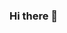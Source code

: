 ### Hi there 👋

<!--
**uhltide/uhltide** is a ✨ _special_ ✨ repository because its `README.md` (this file) appears on your GitHub profile.

Here are some ideas to get you started:

- 🔭 I’m currently working on ... A painting
- 🌱 I’m currently learning ... HTML/CSS
- 😄 Pronouns: ... she/her
-->

